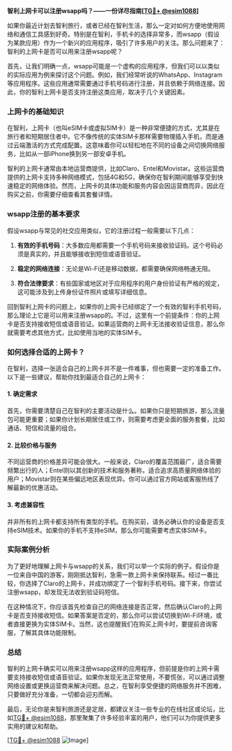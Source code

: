 **智利上网卡可以注册wsapp吗？——一份详尽指南[[TG💪+ @esim1088](https://t.me/s/esim1088)]**

如果你最近计划去智利旅行，或者已经在智利生活，那么一定对如何方便地使用网络和通信工具感到好奇。特别是在智利，手机卡的选择非常多，而wsapp（假设为某款应用）作为一个新兴的应用程序，吸引了许多用户的关注。那么问题来了：智利的上网卡是否可以用来注册wsapp呢？

首先，让我们明确一点，wsapp可能是一个虚构的应用程序，但我们可以以类似的实际应用为例来探讨这个问题。例如，我们经常听说的WhatsApp、Instagram等应用程序。这些应用通常需要通过手机号码进行注册，并且依赖于网络连接。因此，你的智利上网卡是否支持注册这类应用，取决于几个关键因素。

### 上网卡的基础知识

在智利，上网卡（也叫eSIM卡或虚拟SIM卡）是一种非常便捷的方式，尤其是在旅行者和短期居住者中。它不像传统的实体SIM卡那样需要物理插入手机，而是通过云端激活的方式完成配置。这意味着你可以轻松地在不同的设备之间切换网络服务，比如从一部iPhone换到另一部安卓手机。

智利的上网卡通常由本地运营商提供，比如Claro、Entel和Movistar。这些运营商提供的上网卡支持多种网络模式，包括4G和5G，确保你在智利期间能够享受到快速稳定的网络体验。然而，上网卡的具体功能和服务内容会因运营商而异，因此在购买之前，你需要仔细查看其套餐详情。

### wsapp注册的基本要求

假设wsapp与常见的社交应用类似，它的注册过程一般需要以下几点：

1. **有效的手机号码**：大多数应用都需要一个手机号码来接收验证码。这个号码必须是真实的，并且能够接收到短信或语音验证。
   
2. **稳定的网络连接**：无论是Wi-Fi还是移动数据，都需要确保网络畅通无阻。

3. **符合法律要求**：有些国家或地区对于应用程序的用户身份验证有严格的规定，这可能涉及到上传身份证件照片或填写详细信息。

回到智利上网卡的问题上，如果你的上网卡已经绑定了一个有效的智利手机号码，那么理论上它是可以用来注册wsapp的。不过，这里有一个前提条件：你的上网卡是否支持接收短信或语音验证。如果运营商的上网卡无法接收验证信息，那么你就需要考虑其他方式，比如使用当地的实体SIM卡。

### 如何选择合适的上网卡？

在智利，选择一张适合自己的上网卡并不是一件难事，但也需要一定的准备工作。以下是一些建议，帮助你找到最适合自己的上网卡：

#### 1. 确定需求
首先，你需要清楚自己在智利的主要活动是什么。如果你只是短期旅游，那么流量包可能更重要；如果你计划长期居住或工作，则需要考虑更全面的服务套餐，比如通话、短信和流量的组合。

#### 2. 比较价格与服务
不同运营商的价格差异可能会很大。一般来说，Claro的覆盖范围最广，适合需要频繁出行的人；Entel则以其创新的技术和服务著称，适合追求高质量网络体验的用户；Movistar则在某些偏远地区表现优异。你可以通过官方网站或客服热线了解最新的优惠活动。

#### 3. 考虑兼容性
并非所有的上网卡都支持所有类型的手机。在购买前，请务必确认你的设备是否支持eSIM技术。如果你的手机不支持eSIM，那么你可能需要考虑实体SIM卡。

### 实际案例分析

为了更好地理解上网卡与wsapp的关系，我们可以举一个实际的例子。假设你是一位来自中国的游客，刚刚抵达智利，急需一款上网卡来保持联系。经过一番比较，你选择了Claro的上网卡，并成功绑定了一个智利手机号码。接下来，你尝试注册wsapp，却发现无法收到验证码短信。

在这种情况下，你应该首先检查自己的网络连接是否正常，然后确认Claro的上网卡是否支持接收短信。如果答案是否定的，那么你可以尝试切换到Wi-Fi环境，或者直接更换为实体SIM卡。当然，这也提醒我们在购买上网卡时，要提前咨询客服，了解其具体功能限制。

### 总结

智利的上网卡确实可以用来注册wsapp这样的应用程序，但前提是你的上网卡需要支持接收短信或语音验证。如果你发现无法正常使用，不要慌张，可以通过调整网络设置或更换运营商来解决问题。总之，在智利享受便捷的网络服务并不困难，只要做好充分准备，一切都会迎刃而解。

最后，无论你是来智利旅游还是定居，都建议关注一些专业的在线社区或论坛，比如[TG💪+ @esim1088](https://t.me/s/esim1088)，那里聚集了许多经验丰富的用户，他们可以为你提供更多实用的建议和帮助。

[[TG💪+ @esim1088](https://t.me/s/esim1088) ![Image](https://i.postimg.cc/4NQfJmqS/Snipaste-2025-05-13-00-14-12.png)]